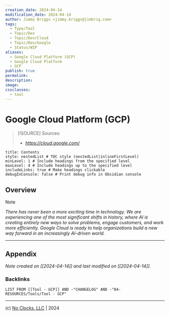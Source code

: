 ```yaml
---
creation_date: 2024-04-14
modification_date: 2024-04-14
author: Jimmy Briggs <jimmy.briggs@jimbrig.com>
tags:
  - Type/Tool
  - Topic/Dev
  - Topic/Dev/Cloud
  - Topic/Dev/Google
  - Status/WIP
aliases:
  - Google Cloud Platform (GCP)
  - Google Cloud Platform
  - GCP
publish: true
permalink:
description:
image:
cssclasses:
  - tool
---
```



# Google Cloud Platform (GCP)

> [!SOURCE] Sources:
> - *https://cloud.google.com/*

```table-of-contents
title: Contents 
style: nestedList # TOC style (nestedList|inlineFirstLevel)
minLevel: 1 # Include headings from the specified level
maxLevel: 4 # Include headings up to the specified level
includeLinks: true # Make headings clickable
debugInConsole: false # Print debug info in Obsidian console
```

## Overview

> [!NOTE]
> *There has never been a more exciting time in technology. We are experiencing one of the most significant shifts in history, where AI is creating entirely new ways to solve problems, engage customers, and work more efficiently. Google Cloud is ready to help organizations build a new way forward in an increasingly AI-driven world.*



***

## Appendix

*Note created on [[2024-04-14]] and last modified on [[2024-04-14]].*

### Backlinks

```dataview
LIST FROM [[Tool - GCP]] AND -"CHANGELOG" AND -"04-RESOURCES/Tools/Tool - GCP"
```

***

(c) [No Clocks, LLC](https://github.com/noclocks) | 2024